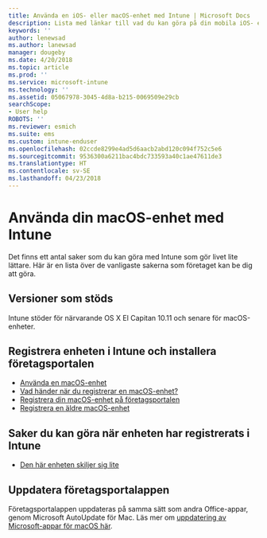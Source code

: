 ```yaml
---
title: Använda en iOS- eller macOS-enhet med Intune | Microsoft Docs
description: Lista med länkar till vad du kan göra på din mobila iOS- eller macOS-enhet när enheten har registrerats i Intune
keywords: ''
author: lenewsad
ms.author: lanewsad
manager: dougeby
ms.date: 4/20/2018
ms.topic: article
ms.prod: ''
ms.service: microsoft-intune
ms.technology: ''
ms.assetid: 05067978-3045-4d8a-b215-0069509e29cb
searchScope:
- User help
ROBOTS: ''
ms.reviewer: esmich
ms.suite: ems
ms.custom: intune-enduser
ms.openlocfilehash: 02ccde8299e4ad5d6aacb2abd120c094f752c5e6
ms.sourcegitcommit: 9536300a6211bac4bdc733593a40c1ae47611de3
ms.translationtype: HT
ms.contentlocale: sv-SE
ms.lasthandoff: 04/23/2018
---
```

# <a name="using-your-macos-device-with-intune"></a>Använda din macOS-enhet med Intune

Det finns ett antal saker som du kan göra med Intune som gör livet lite lättare. Här är en lista över de vanligaste sakerna som företaget kan be dig att göra.

## <a name="supported-versions"></a>Versioner som stöds

Intune stöder för närvarande OS X El Capitan 10.11 och senare för macOS-enheter.

## <a name="enrolling-into-intune-and-installing-the-company-portal"></a>Registrera enheten i Intune och installera företagsportalen

- [Använda en macOS-enhet](using-your-macos-device-with-intune.md)
- [Vad händer när du registrerar en macOS-enhet?](what-happens-if-you-install-the-company-portal-app-and-enroll-your-device-in-intune-macos.md)
- [Registrera din macOS-enhet på företagsportalen](enroll-your-device-in-intune-macos-cp.md)
- [Registrera en äldre macOS-enhet](enroll-your-device-in-intune-macos-legacy.md)


## <a name="things-you-can-do-when-your-device-is-enrolled-in-intune"></a>Saker du kan göra när enheten har registrerats i Intune

- [Den här enheten skiljer sig lite](device-little-different-jamf.md)

## <a name="updating-the-company-portal-app"></a>Uppdatera företagsportalappen

Företagsportalappen uppdateras på samma sätt som andra Office-appar, genom Microsoft AutoUpdate för Mac. Läs mer om [uppdatering av Microsoft-appar för macOS här](https://support.office.com/article/Check-for-Office-for-Mac-updates-automatically-bfd1e497-c24d-4754-92ab-910a4074d7c1).
